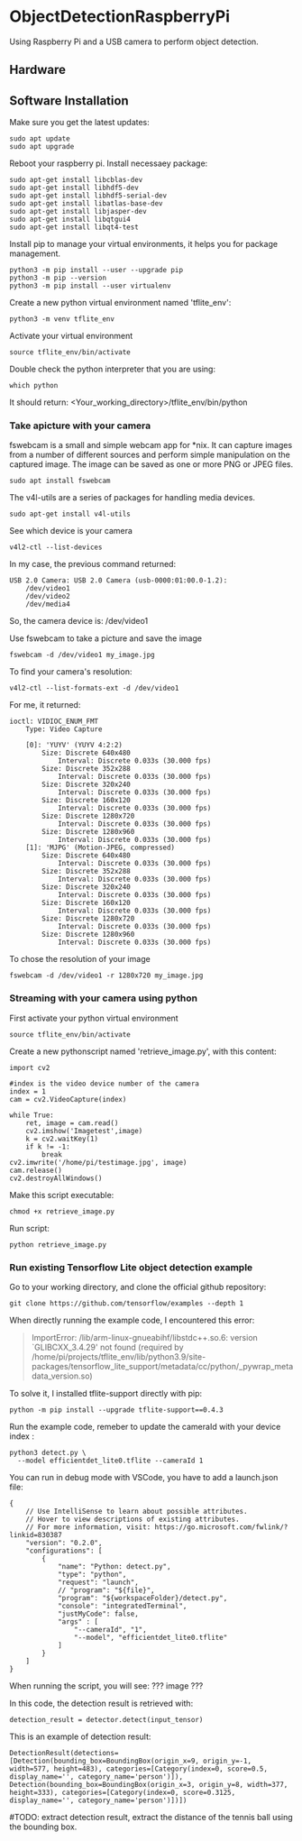 # ObjectDetectionRaspberryPi
Using Raspberry Pi and a USB camera to perform object detection.

## Hardware 


## Software Installation
Make sure you get the latest updates:
```
sudo apt update
sudo apt upgrade
```
Reboot your raspberry pi.
Install necessaey package:
```
sudo apt-get install libcblas-dev
sudo apt-get install libhdf5-dev
sudo apt-get install libhdf5-serial-dev
sudo apt-get install libatlas-base-dev
sudo apt-get install libjasper-dev 
sudo apt-get install libqtgui4 
sudo apt-get install libqt4-test
```
Install pip to manage your virtual environments, it helps you for package management.
```
python3 -m pip install --user --upgrade pip
python3 -m pip --version
python3 -m pip install --user virtualenv

```
Create a new python virtual environment named 'tflite_env':
```
python3 -m venv tflite_env
```
Activate your virtual environment
```
source tflite_env/bin/activate
```
Double check the python interpreter that you are using:
```
which python
```
It should return: <Your_working_directory>/tflite_env/bin/python

### Take apicture with your camera 
fswebcam is a small and simple webcam app for *nix. It can capture images from a number of different sources and perform simple manipulation on the captured image. The image can be saved as one or more PNG or JPEG files.
```
sudo apt install fswebcam
```
The v4l-utils are a series of packages for handling media devices.
```
sudo apt-get install v4l-utils
```
See which device is your camera
```
v4l2-ctl --list-devices
```
In my case, the previous command returned:
```
USB 2.0 Camera: USB 2.0 Camera (usb-0000:01:00.0-1.2):
	/dev/video1
	/dev/video2
	/dev/media4
```
So, the camera device is: /dev/video1

Use fswebcam to take a picture and save the image
```
fswebcam -d /dev/video1 my_image.jpg
```
To find your camera's resolution:
```
v4l2-ctl --list-formats-ext -d /dev/video1
```
For me, it returned: 
```
ioctl: VIDIOC_ENUM_FMT
	Type: Video Capture

	[0]: 'YUYV' (YUYV 4:2:2)
		Size: Discrete 640x480
			Interval: Discrete 0.033s (30.000 fps)
		Size: Discrete 352x288
			Interval: Discrete 0.033s (30.000 fps)
		Size: Discrete 320x240
			Interval: Discrete 0.033s (30.000 fps)
		Size: Discrete 160x120
			Interval: Discrete 0.033s (30.000 fps)
		Size: Discrete 1280x720
			Interval: Discrete 0.033s (30.000 fps)
		Size: Discrete 1280x960
			Interval: Discrete 0.033s (30.000 fps)
	[1]: 'MJPG' (Motion-JPEG, compressed)
		Size: Discrete 640x480
			Interval: Discrete 0.033s (30.000 fps)
		Size: Discrete 352x288
			Interval: Discrete 0.033s (30.000 fps)
		Size: Discrete 320x240
			Interval: Discrete 0.033s (30.000 fps)
		Size: Discrete 160x120
			Interval: Discrete 0.033s (30.000 fps)
		Size: Discrete 1280x720
			Interval: Discrete 0.033s (30.000 fps)
		Size: Discrete 1280x960
			Interval: Discrete 0.033s (30.000 fps)
```
To chose the resolution of your image
```
fswebcam -d /dev/video1 -r 1280x720 my_image.jpg
```
### Streaming with your camera using python
First activate your python virtual environment
```
source tflite_env/bin/activate
```
Create a new pythonscript named 'retrieve_image.py', with this content:
```
import cv2

#index is the video device number of the camera 
index = 1
cam = cv2.VideoCapture(index)

while True:
	ret, image = cam.read()
	cv2.imshow('Imagetest',image)
	k = cv2.waitKey(1)
	if k != -1:
		break
cv2.imwrite('/home/pi/testimage.jpg', image)
cam.release()
cv2.destroyAllWindows()
```
Make this script executable:
```
chmod +x retrieve_image.py 
```
Run script:
```
python retrieve_image.py
```
### Run existing Tensorflow Lite object detection example
Go to your working directory, and clone the official github repository:
```
git clone https://github.com/tensorflow/examples --depth 1
```
When directly running the example code, I encountered this error:

> ImportError: /lib/arm-linux-gnueabihf/libstdc++.so.6: version `GLIBCXX_3.4.29' not found (required by /home/pi/projects/tflite_env/lib/python3.9/site-packages/tensorflow_lite_support/metadata/cc/python/_pywrap_metadata_version.so)

To solve it, I installed tflite-support directly with pip:
```
python -m pip install --upgrade tflite-support==0.4.3
```

Run the example code, remeber to update the cameraId with your device index :
```
python3 detect.py \
  --model efficientdet_lite0.tflite --cameraId 1
```
You can run in debug mode with VSCode, you have to add a launch.json file:
```
{
    // Use IntelliSense to learn about possible attributes.
    // Hover to view descriptions of existing attributes.
    // For more information, visit: https://go.microsoft.com/fwlink/?linkid=830387
    "version": "0.2.0",
    "configurations": [
        {
            "name": "Python: detect.py",
            "type": "python",
            "request": "launch",
            // "program": "${file}",
            "program": "${workspaceFolder}/detect.py",
            "console": "integratedTerminal",
            "justMyCode": false,
            "args" : [
                "--cameraId", "1",
                "--model", "efficientdet_lite0.tflite"
            ]
        }
    ]
}
```
When running the script, you will see: ??? image ???

In this code, the detection result is retrieved with:
```
detection_result = detector.detect(input_tensor)
```
This is an example of detection result:
```
DetectionResult(detections=[Detection(bounding_box=BoundingBox(origin_x=9, origin_y=-1, width=577, height=483), categories=[Category(index=0, score=0.5, display_name='', category_name='person')]), Detection(bounding_box=BoundingBox(origin_x=3, origin_y=8, width=377, height=333), categories=[Category(index=0, score=0.3125, display_name='', category_name='person')])])
```

#TODO: extract detection result, extract the distance of the tennis ball using the bounding box.  